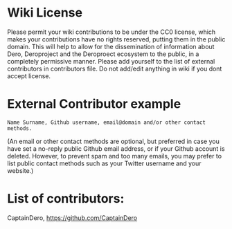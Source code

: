 # Wiki License
Please permit your wiki contributions to be under the CC0 license, which makes your contributions have no rights reserved, putting them in the public domain. This will help to allow for the dissemination of information about Dero, Deroproject and the Deroproect ecosystem to the public, in a completely permissive manner. Please add yourself to the list of external contributors in contributors file. Do not add/edit anything in wiki if you dont accept license.

# External Contributor example
    Name Surname, Github username, email@domain and/or other contact methods.

(An email or other contact methods are optional, but preferred in case you have set a no-reply public Github email address, or if your Github account is deleted. However, to prevent spam and too many emails, you may prefer to list public contact methods such as your Twitter username and your website.)

# List of contributors:
CaptainDero, https://github.com/CaptainDero

